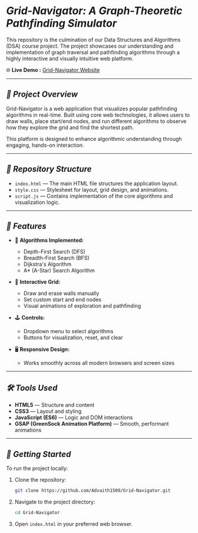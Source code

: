 # _**Grid-Navigator: A Graph-Theoretic Pathfinding Simulator**_

This repository is the culmination of our Data Structures and Algorithms (DSA) course project. The project showcases our understanding and implementation of graph traversal and pathfinding algorithms through a highly interactive and visually intuitive web platform.

🌐 **Live Demo :** [Grid-Navigator Website](https://hecker-200.github.io/DSA-FINAL/)

---

## **_🚀 Project Overview_**

Grid-Navigator is a web application that visualizes popular pathfinding algorithms in real-time. Built using core web technologies, it allows users to draw walls, place start/end nodes, and run different algorithms to observe how they explore the grid and find the shortest path.

This platform is designed to enhance algorithmic understanding through engaging, hands-on interaction.

---

## **_📁 Repository Structure_**

- `index.html` — The main HTML file structures the application layout.
- `style.css` — Stylesheet for layout, grid design, and animations.
- `script.js` — Contains implementation of the core algorithms and visualization logic.

---

## **_🧠 Features_**

- 🧭 **Algorithms Implemented:**
  - Depth-First Search (DFS)
  - Breadth-First Search (BFS)
  - Dijkstra's Algorithm
  - A* (A-Star) Search Algorithm

- 🧱 **Interactive Grid:**
  - Draw and erase walls manually
  - Set custom start and end nodes
  - Visual animations of exploration and pathfinding

- 🕹️ **Controls:**
  - Dropdown menu to select algorithms
  - Buttons for visualization, reset, and clear

- 🖥️ **Responsive Design:**
  - Works smoothly across all modern browsers and screen sizes

---

## **_🛠️ Tools Used_**

- **HTML5** — Structure and content
- **CSS3** — Layout and styling
- **JavaScript (ES6)** — Logic and DOM interactions
- **GSAP (GreenSock Animation Platform)** — Smooth, performant animations

---

## **_📌 Getting Started_**

To run the project locally:

1. Clone the repository:
   ```bash
   git clone https://github.com/Advaith1509/Grid-Navigator.git
2. Navigate to the project directory:
   ```bash
   cd Grid-Navigator
3. Open `index.html` in your preferred web browser.

